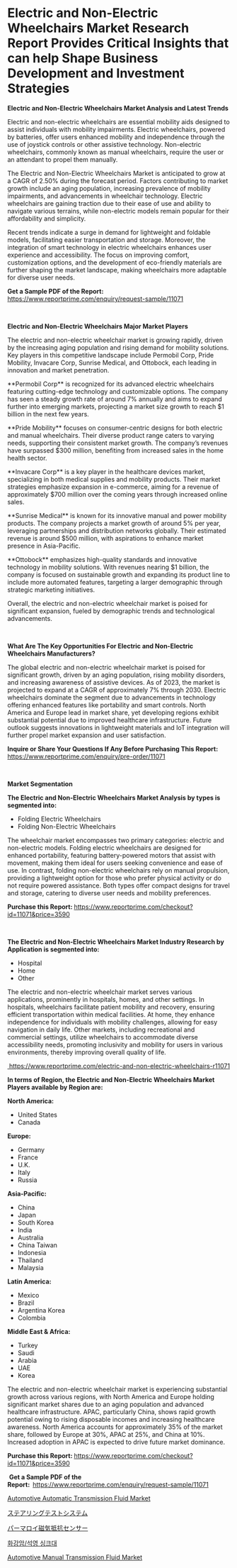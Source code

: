 <p><h1>Electric and Non-Electric Wheelchairs Market Research Report Provides Critical Insights that can help Shape Business Development and Investment Strategies</h1></p><p><strong>Electric and Non-Electric Wheelchairs Market Analysis and Latest Trends</strong></p>
<p><p>Electric and non-electric wheelchairs are essential mobility aids designed to assist individuals with mobility impairments. Electric wheelchairs, powered by batteries, offer users enhanced mobility and independence through the use of joystick controls or other assistive technology. Non-electric wheelchairs, commonly known as manual wheelchairs, require the user or an attendant to propel them manually. </p><p>The Electric and Non-Electric Wheelchairs Market is anticipated to grow at a CAGR of 2.50% during the forecast period. Factors contributing to market growth include an aging population, increasing prevalence of mobility impairments, and advancements in wheelchair technology. Electric wheelchairs are gaining traction due to their ease of use and ability to navigate various terrains, while non-electric models remain popular for their affordability and simplicity.</p><p>Recent trends indicate a surge in demand for lightweight and foldable models, facilitating easier transportation and storage. Moreover, the integration of smart technology in electric wheelchairs enhances user experience and accessibility. The focus on improving comfort, customization options, and the development of eco-friendly materials are further shaping the market landscape, making wheelchairs more adaptable for diverse user needs.</p></p>
<p><strong>Get a Sample PDF of the Report:&nbsp;</strong> <a href="https://www.reportprime.com/enquiry/request-sample/11071">https://www.reportprime.com/enquiry/request-sample/11071</a></p>
<p>&nbsp;</p>
<p><strong>Electric and Non-Electric Wheelchairs Major Market Players</strong></p>
<p><p>The electric and non-electric wheelchair market is growing rapidly, driven by the increasing aging population and rising demand for mobility solutions. Key players in this competitive landscape include Permobil Corp, Pride Mobility, Invacare Corp, Sunrise Medical, and Ottobock, each leading in innovation and market penetration.</p><p>**Permobil Corp** is recognized for its advanced electric wheelchairs featuring cutting-edge technology and customizable options. The company has seen a steady growth rate of around 7% annually and aims to expand further into emerging markets, projecting a market size growth to reach $1 billion in the next few years.</p><p>**Pride Mobility** focuses on consumer-centric designs for both electric and manual wheelchairs. Their diverse product range caters to varying needs, supporting their consistent market growth. The company’s revenues have surpassed $300 million, benefiting from increased sales in the home health sector.</p><p>**Invacare Corp** is a key player in the healthcare devices market, specializing in both medical supplies and mobility products. Their market strategies emphasize expansion in e-commerce, aiming for a revenue of approximately $700 million over the coming years through increased online sales.</p><p>**Sunrise Medical** is known for its innovative manual and power mobility products. The company projects a market growth of around 5% per year, leveraging partnerships and distribution networks globally. Their estimated revenue is around $500 million, with aspirations to enhance market presence in Asia-Pacific.</p><p>**Ottobock** emphasizes high-quality standards and innovative technology in mobility solutions. With revenues nearing $1 billion, the company is focused on sustainable growth and expanding its product line to include more automated features, targeting a larger demographic through strategic marketing initiatives.</p><p>Overall, the electric and non-electric wheelchair market is poised for significant expansion, fueled by demographic trends and technological advancements.</p></p>
<p>&nbsp;</p>
<p><strong>What Are The Key Opportunities For Electric and Non-Electric Wheelchairs Manufacturers?</strong></p>
<p><p>The global electric and non-electric wheelchair market is poised for significant growth, driven by an aging population, rising mobility disorders, and increasing awareness of assistive devices. As of 2023, the market is projected to expand at a CAGR of approximately 7% through 2030. Electric wheelchairs dominate the segment due to advancements in technology offering enhanced features like portability and smart controls. North America and Europe lead in market share, yet developing regions exhibit substantial potential due to improved healthcare infrastructure. Future outlook suggests innovations in lightweight materials and IoT integration will further propel market expansion and user satisfaction.</p></p>
<p><strong>Inquire or Share Your Questions If Any Before Purchasing This Report:</strong> <a href="https://www.reportprime.com/enquiry/pre-order/11071">https://www.reportprime.com/enquiry/pre-order/11071</a></p>
<p>&nbsp;</p>
<p><strong>Market Segmentation</strong></p>
<p><strong>The Electric and Non-Electric Wheelchairs Market Analysis by types is segmented into:</strong></p>
<p><ul><li>Folding Electric Wheelchairs</li><li>Folding Non-Electric Wheelchairs</li></ul></p>
<p><p>The wheelchair market encompasses two primary categories: electric and non-electric models. Folding electric wheelchairs are designed for enhanced portability, featuring battery-powered motors that assist with movement, making them ideal for users seeking convenience and ease of use. In contrast, folding non-electric wheelchairs rely on manual propulsion, providing a lightweight option for those who prefer physical activity or do not require powered assistance. Both types offer compact designs for travel and storage, catering to diverse user needs and mobility preferences.</p></p>
<p><strong>Purchase this Report:&nbsp;</strong><a href="https://www.reportprime.com/checkout?id=11071&price=3590">https://www.reportprime.com/checkout?id=11071&price=3590</a></p>
<p>&nbsp;</p>
<p><strong>The Electric and Non-Electric Wheelchairs Market Industry Research by Application is segmented into:</strong></p>
<p><ul><li>Hospital</li><li>Home</li><li>Other</li></ul></p>
<p><p>The electric and non-electric wheelchair market serves various applications, prominently in hospitals, homes, and other settings. In hospitals, wheelchairs facilitate patient mobility and recovery, ensuring efficient transportation within medical facilities. At home, they enhance independence for individuals with mobility challenges, allowing for easy navigation in daily life. Other markets, including recreational and commercial settings, utilize wheelchairs to accommodate diverse accessibility needs, promoting inclusivity and mobility for users in various environments, thereby improving overall quality of life.</p></p>
<p><a href="https://www.reportprime.com/electric-and-non-electric-wheelchairs-r11071">&nbsp;https://www.reportprime.com/electric-and-non-electric-wheelchairs-r11071</a></p>
<p><strong>In terms of Region, the Electric and Non-Electric Wheelchairs Market Players available by Region are:</strong></p>
<p>
    <p> <strong> North America: </strong>
        <ul>
            <li>United States</li>
            <li>Canada</li>
        </ul>
        </p> 
    <p> <strong> Europe: </strong>
        <ul>
            <li>Germany</li>
            <li>France</li>
            <li>U.K.</li>
            <li>Italy</li>
            <li>Russia</li>
        </ul>
        </p> 
    <p> <strong> Asia-Pacific: </strong>
        <ul>
            <li>China</li>
            <li>Japan</li>
            <li>South Korea</li>
            <li>India</li>
            <li>Australia</li>
            <li>China Taiwan</li>
            <li>Indonesia</li>
            <li>Thailand</li>
            <li>Malaysia</li>
        </ul>
        </p> 
    <p> <strong> Latin America: </strong>
        <ul>
            <li>Mexico</li>
            <li>Brazil</li>
            <li>Argentina Korea</li>
            <li>Colombia</li>
        </ul>
        </p> 
    <p> <strong> Middle East & Africa: </strong>
        <ul>
            <li>Turkey</li>
            <li>Saudi</li>
            <li>Arabia</li>
            <li>UAE</li>
            <li>Korea</li>
        </ul>
    </p>
    </p>
<p><p>The electric and non-electric wheelchair market is experiencing substantial growth across various regions, with North America and Europe holding significant market shares due to an aging population and advanced healthcare infrastructure. APAC, particularly China, shows rapid growth potential owing to rising disposable incomes and increasing healthcare awareness. North America accounts for approximately 35% of the market share, followed by Europe at 30%, APAC at 25%, and China at 10%. Increased adoption in APAC is expected to drive future market dominance.</p></p>
<p><strong>Purchase this Report: </strong><a href="https://www.reportprime.com/checkout?id=11071&price=3590">https://www.reportprime.com/checkout?id=11071&price=3590</a></p>
<p>&nbsp;<strong>Get a Sample PDF of the Report:&nbsp;&nbsp;</strong><a href="https://www.reportprime.com/enquiry/request-sample/11071">https://www.reportprime.com/enquiry/request-sample/11071</a></p>
<p><strong></strong></p>
<p><p><a href="https://medium.com/@yvonnecrona2023/the-global-automotive-automatic-transmission-fluid-market-is-at-the-forefront-of-innovation-8ca2970c58cb">Automotive Automatic Transmission Fluid Market</a></p><p><a href="https://medium.com/@royfoote921/steering-test-system-market-%E3%81%AF-%E3%82%B3%E3%82%B9%E3%83%88%E7%AE%A1%E7%90%86%E3%81%A8%E5%8A%B9%E7%8E%87%E5%90%91%E4%B8%8A%E3%82%92%E5%84%AA%E5%85%88%E3%81%97%E3%81%BE%E3%81%99-%E3%81%95%E3%82%89%E3%81%AB-%E5%A0%B1%E5%91%8A%E6%9B%B8%E3%81%AF%E5%B8%82%E5%A0%B4%E3%81%AE%E9%9C%80%E8%A6%81%E9%9D%A2%E3%81%A8%E4%BE%9B%E7%B5%A6%E9%9D%A2%E3%81%AE%E4%B8%A1%E6%96%B9%E3%82%92%E3%82%AB%E3%83%90%E3%83%BC%E3%81%97%E3%81%A6%E3%81%84%E3%81%BE%E3%81%99-steering-test-0647d229f454">ステアリングテストシステム</a></p><p><a href="https://medium.com/@royfoote921/permalloy-magnetoresistive-sensor-e47ef5ae77a9?postPublishedType=initial">パーマロイ磁気抵抗センサー</a></p><p><a href="https://medium.com/@iarhbiqv81/granite-quartz-sinks-market-%EC%9D%98-%EA%B8%80%EB%A1%9C%EB%B2%8C-%EC%8B%9C%EC%9E%A5-%EA%B0%9C%EC%9A%94%EB%8A%94-%EC%A0%84-%EC%84%B8%EA%B3%84-%EB%B0%8F-%EC%A3%BC%EC%9A%94-%EC%8B%9C%EC%9E%A5%EC%9D%98-%EC%82%B0%EC%97%85%EC%97%90-%EC%98%81%ED%96%A5%EC%9D%84-%EB%AF%B8%EC%B9%98%EB%8A%94-%EC%A3%BC%EC%9A%94-%ED%8A%B8%EB%A0%8C%EB%93%9C%EC%97%90-%EB%8C%80%ED%95%9C-%EB%8F%85%ED%8A%B9%ED%95%9C-%EA%B4%80%EC%A0%90%EC%9D%84-%EC%A0%9C%EA%B3%B5%ED%95%A9%EB%8B%88%EB%8B%A4-17ddb01f5926?postPublishedType=initial">화강암/석영 싱크대</a></p><p><a href="https://medium.com/@yvonnecrona2023/the-automotive-manual-transmission-fluid-market-industry-provides-a-comprehensive-and-current-2659fca6a493">Automotive Manual Transmission Fluid Market</a></p></p>